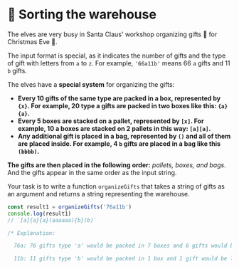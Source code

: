 # 🏬 Sorting the warehouse

The elves are very busy in Santa Claus' workshop organizing gifts 🎁 for Christmas Eve 🎄.

The input format is special, as it indicates the number of gifts and the type of gift with letters from `a` to `z`. For example, `'66a11b'` means 66 `a` gifts and 11 `b` gifts.

The elves have a **special system** for organizing the gifts:

- **Every 10 gifts of the same type are packed in a box, represented by `{x}`. For example, 20 type a gifts are packed in two boxes like this: `{a}{a}`.**
- **Every 5 boxes are stacked on a pallet, represented by `[x]`. For example, 10 a boxes are stacked on 2 pallets in this way: `[a][a]`.**
- **Any additional gift is placed in a bag, represented by `()` and all of them are placed inside. For example, 4 `b` gifts are placed in a bag like this `(bbbb)`.**

**The gifts are then placed in the following order:** _pallets, boxes, and bags_. And the gifts appear in the same order as the input string.

Your task is to write a function `organizeGifts` that takes a string of gifts as an argument and returns a string representing the warehouse.

```javascript
const result1 = organizeGifts('76a11b')
console.log(result1)
// `[a]{a}{a}(aaaaaa){b}(b)`

/* Explanation:

  76a: 76 gifts type 'a' would be packed in 7 boxes and 6 gifts would be left, resulting in 1 pallet [a] (for the first 5 boxes), 2 loose boxes {a}{a} and a bag with 6 gifts (aaaaaa)

  11b: 11 gifts type 'b' would be packed in 1 box and 1 gift would be left, resulting in 1 loose box {b} and a bag with 1 gift (b)
```
